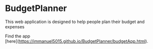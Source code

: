 # BudgetPlanner
This web application is designed to help people plan their budget and expenses

Find the app [here[(https://immanuel5015.github.io/BudgetPlanner/budgetApp.html).
